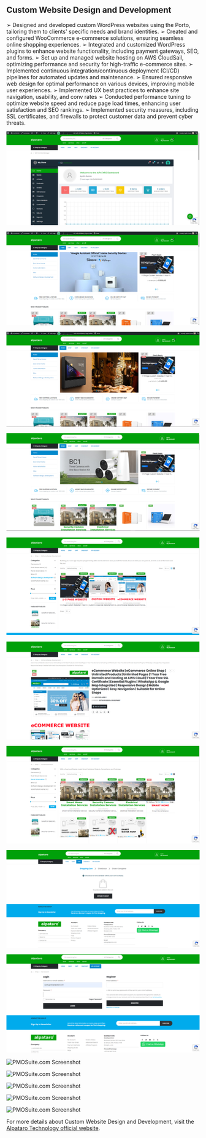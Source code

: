 ## Custom Website Design and Development

➢ Designed and developed custom WordPress websites using the Porto, tailoring them to clients' specific needs and brand identities.
➢ Created and configured WooCommerce e-commerce solutions, ensuring seamless online shopping experiences.
➢ Integrated and customized WordPress plugins to enhance website functionality, including payment gateways, SEO, and forms.
➢ Set up and managed website hosting on AWS CloudSail, optimizing performance and security for high-traffic e-commerce sites.
➢ Implemented continuous integration/continuous deployment (CI/CD) pipelines for automated updates and maintenance.
➢ Ensured responsive web design for optimal performance on various devices, improving mobile user experiences.
➢ Implemented UX best practices to enhance site navigation, usability, and conv rates
➢ Conducted performance tuning to optimize website speed and reduce page load times, enhancing user satisfaction and SEO rankings.
➢ Implemented security measures, including SSL certificates, and firewalls to protect customer data and prevent cyber threats.

![PMOSuite.com Screenshot](screenshots/marketplace_01.png)

![PMOSuite.com Screenshot](screenshots/marketplace_02.png)

![PMOSuite.com Screenshot](screenshots/marketplace_03.png)

![PMOSuite.com Screenshot](screenshots/marketplace_04.png)

![PMOSuite.com Screenshot](screenshots/marketplace_05.png)

![PMOSuite.com Screenshot](screenshots/marketplace_06.png)

![PMOSuite.com Screenshot](screenshots/marketplace_07.png)

![PMOSuite.com Screenshot](screenshots/marketplace_08.png)

![PMOSuite.com Screenshot](screenshots/marketplace_09.png)

![PMOSuite.com Screenshot](screenshots/marketplace_010.png)

![PMOSuite.com Screenshot](screenshots/marketplace_011.png)

![PMOSuite.com Screenshot](screenshots/marketplace_012.png)

![PMOSuite.com Screenshot](screenshots/marketplace_013.png)

![PMOSuite.com Screenshot](screenshots/marketplace_014.png)

For more details about Custom Website Design and Development, visit the [Alpataro Technology official website](https://alpatarotechnology.com/alpataro.html#website-design).
